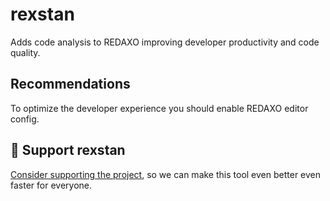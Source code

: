 rexstan
=======

Adds code analysis to REDAXO improving developer productivity and code quality.

## Recommendations

To optimize the developer experience you should enable REDAXO editor config.

## 💌 Support rexstan

[Consider supporting the project](https://github.com/sponsors/staabm), so we can make this tool even better even faster for everyone.


